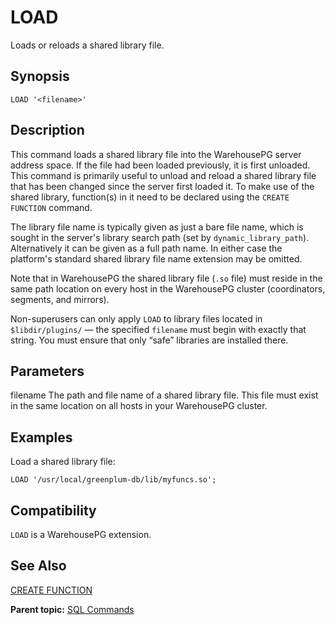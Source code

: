 # LOAD 

Loads or reloads a shared library file.

## <a id="section2"></a>Synopsis 

``` {#sql_command_synopsis}
LOAD '<filename>'
```

## <a id="section3"></a>Description 

This command loads a shared library file into the WarehousePG server address space. If the file had been loaded previously, it is first unloaded. This command is primarily useful to unload and reload a shared library file that has been changed since the server first loaded it. To make use of the shared library, function\(s\) in it need to be declared using the `CREATE FUNCTION` command.

The library file name is typically given as just a bare file name, which is sought in the server's library search path (set by `dynamic_library_path`). Alternatively it can be given as a full path name. In either case the platform's standard shared library file name extension may be omitted.

Note that in WarehousePG the shared library file \(`.so` file\) must reside in the same path location on every host in the WarehousePG cluster \(coordinators, segments, and mirrors\).

Non-superusers can only apply `LOAD` to library files located in `$libdir/plugins/` — the specified `filename` must begin with exactly that string. You must ensure that only “safe” libraries are installed there.

## <a id="section4"></a>Parameters 

filename
The path and file name of a shared library file. This file must exist in the same location on all hosts in your WarehousePG cluster.

## <a id="section5"></a>Examples 

Load a shared library file:

```
LOAD '/usr/local/greenplum-db/lib/myfuncs.so';
```

## <a id="section6"></a>Compatibility 

`LOAD` is a WarehousePG extension.

## <a id="section7"></a>See Also 

[CREATE FUNCTION](CREATE_FUNCTION.html)

**Parent topic:** [SQL Commands](../sql_commands/sql_ref.html)

